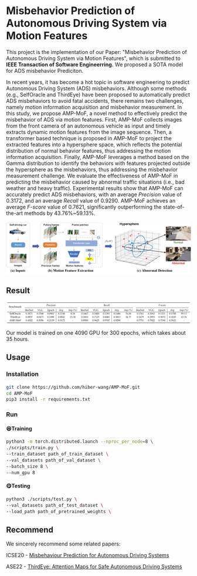 # Misbehavior Prediction of Autonomous Driving System via Motion Features

This project is the implementation of our Paper: "Misbehavior Prediction of Autonomous Driving System via Motion Features", which is submitted to **IEEE Transaction of Software Engineerring.** We proposed a SOTA model for ADS misbehavior Prediciton.

In recent years, it has become a hot topic in software engineering to predict Autonomous Driving System (ADS) misbehaviors. Although some methods (e.g., SelfOracle and ThirdEye) have been proposed to automatically predict ADS misbehaviors to avoid fatal accidents, there remains two challenges, namely motion information acquisition and misbehavior measurement. In this study, we propose AMP-MoF, a novel method to effectively predict the misbehavior of ADS via motion features. First, AMP-MoF collects images from the front camera of an autonomous vehicle as input and timely extracts dynamic motion features from the image sequence. Then, a transformer based technique is proposed in AMP-MoF to project the extracted features into a hypersphere space, which reflects the potential distribution of normal behavior features, thus addressing the motion information acquisition. Finally, AMP-MoF leverages a method based on the Gamma distribution to identify the behaviors with features projected outside the hypersphere as the misbehaviors, thus addressing the misbehavior measurement challenge. We evaluate the effectiveness of AMP-MoF in predicting the misbehavior caused by abnormal traffic situations (i.e., bad weather and heavy traffic). Experimental results show that AMP-MoF can accurately predict ADS misbehaviors, with an average _Precision_ value of 0.3172, and an average _Recall_ value of 0.9290. AMP-MoF achieves an average _F-score_ value of 0.7621, significantly outperforming the state-of-the-art methods by 43.76%~59.13%.

![Framework image](assert-new.jpg)

## Result
![Comparison image](result.png)

Our model is trained on one 4090 GPU for 300 epochs, which takes about 35 hours.
## Usage
### Installation

```bash
git clone https://github.com/hiber-wang/AMP-MoF.git
cd AMP-MoF 
pip3 install -r requirements.txt
```

### Run

#### 😆Training

```bash
python3 -m torch.distributed.launch --nproc_per_node=8 \
./scripts/train.py \
--train_dataset path_of_train_dataset \
--val_datasets path_of_val_dataset \
--batch_size 8 \
--num_gpu 8
```

#### 😋Testing

```bash
python3 ./scripts/test.py \
--val_datasets path_of_test_dataset \
--load_path path_of_pretrained_weights \
```

## Recommend
We sincerely recommend some related papers:

ICSE20 - [Misbehaviour Prediction for Autonomous Driving Systems](https://github.com/testingautomated-usi/selforacle)

ASE22 - [ThirdEye: Attention Maps for Safe Autonomous Driving Systems](https://github.com/tsigalko18/ase22)
